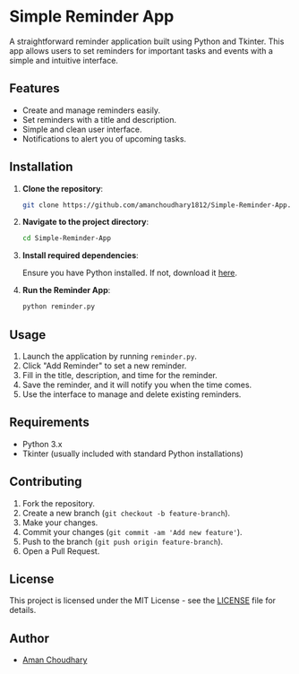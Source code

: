 # Simple Reminder App

A straightforward reminder application built using Python and Tkinter. This app allows users to set reminders for important tasks and events with a simple and intuitive interface.

## Features

- Create and manage reminders easily.
- Set reminders with a title and description.
- Simple and clean user interface.
- Notifications to alert you of upcoming tasks.

## Installation

1. **Clone the repository**:

   ```bash
   git clone https://github.com/amanchoudhary1812/Simple-Reminder-App.git
   ```

2. **Navigate to the project directory**:

   ```bash
   cd Simple-Reminder-App
   ```

3. **Install required dependencies**:

   Ensure you have Python installed. If not, download it [here](https://www.python.org/downloads/).

4. **Run the Reminder App**:

   ```bash
   python reminder.py
   ```

## Usage

1. Launch the application by running `reminder.py`.
2. Click "Add Reminder" to set a new reminder.
3. Fill in the title, description, and time for the reminder.
4. Save the reminder, and it will notify you when the time comes.
5. Use the interface to manage and delete existing reminders.

## Requirements

- Python 3.x
- Tkinter (usually included with standard Python installations)

## Contributing

1. Fork the repository.
2. Create a new branch (`git checkout -b feature-branch`).
3. Make your changes.
4. Commit your changes (`git commit -am 'Add new feature'`).
5. Push to the branch (`git push origin feature-branch`).
6. Open a Pull Request.

## License

This project is licensed under the MIT License - see the [LICENSE](LICENSE) file for details.

## Author

- [Aman Choudhary](https://github.com/amanchoudhary1812)
